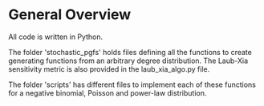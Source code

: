 # General Overview

All code is written in Python. 

The folder 'stochastic_pgfs' holds files defining all the functions to create generating functions from an arbitrary degree distribution. The Laub-Xia sensitivity metric is also provided in the laub_xia_algo.py file. 

The folder 'scripts' has different files to implement each of these functions for a negative binomial, Poisson and power-law distribution. 

